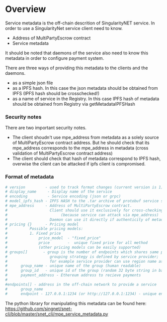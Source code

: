# Overview

Service metadata is the off-chain descrition of SingularityNET service.
In order to use a SingularityNet service client need to know.

* Address of MultiPartyEscrow contract
* Service metadata

It should be noted that daemons of the service also need to know this metadata
in order to configure payment system.

There are three ways of providing this metadata to the clients and the daemons.

* as a simple json file
* as a IPFS hash. In this case the json metadata should be obtained from IPFS (IPFS hash should be crosschecked!)
* as a name of service in the Registry. In this case IPFS hash of metadata should be obtained from Registry via getMetadataIPFSHash
 
### Security notes

There are two important security notes.
* The client shoudn't use mpe_address from metadata as a solely source of MultiPartyEscrow contract address. 
  But he should check that its mpe_address corresponds to the mpe_address in metadata (cross validation of MultiPartyEscrow contract address)
* The client should check that hash of metadata correspond to IPFS hash, overwise the client can be attacked if ipfs client is compromised.

### Format of metadata


```bash
# version         - used to track format changes (current version is 1)
# display_name     - Display name of the service
# encoding         - Service encoding (json or grpc)
# model_ipfs_hash - IPFS HASH to the .tar archive of protobuf service specification
# mpe_address     - Address of MultiPartyEscrow contract. 
#                   Client should use it exclusively for cross-checking of mpe_address, 
#                        (because service can attack via mpe_address)
#                   Daemon can use it directly if authenticity of metadata is confirmed
# pricing {}      - Pricing model
#          Possible pricing models:
#          1. Fixed price
#              price_model  - "fixed_price"
#              price        -  unique fixed price for all method
#              (other pricing models can be easily supported)
# groups[]       - group is the number of endpoints which shares same payment channel; 
#                   grouping strategy is defined by service provider; 
#                   for example service provider can use region name as group name
#      group_name - unique name of the group (human readable)
#      group_id   - unique id of the group (random 32 byte string in base64 encoding)
#      payment_address - Ethereum address to recieve payments
#
#endpoints[] - address in the off-chain network to provide a service
#      group_name 
#      endpoint - 127.0.0.1:1234 (or http://127.0.0.1:1234) - unique endpoint identifier
```

The python library for manipulating this metadata can be found here: https://github.com/singnet/snet-cli/blob/master/snet_cli/mpe_service_metadata.py
